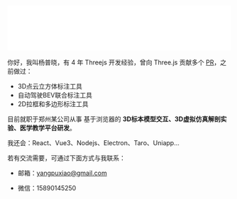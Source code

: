 <img src="./public/too_open.svg" width="880" height="100">

你好，我叫杨普晓，有 4 年 Threejs 开发经验，曾向 Three.js 贡献多个 [PR](https://github.com/mrdoob/three.js/commits?author=puxiao)，之前做过：

* 3D点云立方体标注工具
* 自动驾驶BEV联合标注工具
* 2D拉框和多边形标注工具 

目前就职于郑州某公司从事 基于浏览器的 **3D标本模型交互、3D虚拟仿真解剖实验、医学教学平台研发**。

我还会：React、Vue3、Nodejs、Electron、Taro、Uniapp...

若有交流需要，可通过下面方式与我联系：

* 邮箱：yangpuxiao@gmail.com

* 微信：15890145250


